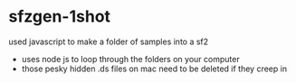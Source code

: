# sfzgen-1shot
used javascript to make a folder of samples into a sf2
- uses node js to loop through the folders on your computer
- those pesky hidden .ds files on mac need to be deleted if they creep in
